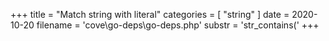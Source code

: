 +++
title = "Match string with literal"
categories = [ "string" ]
date = 2020-10-20
filename = 'cove\go-deps\go-deps.php'
substr = 'str_contains('
+++
